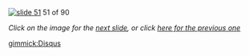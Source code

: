 [![slide 51](https://dl.dropboxusercontent.com/u/2977490/presentations/cookbook/img51.jpg)](52.md)
51 of 90

_Click on the image for the [next slide](52.md), or click [here for the previous one](50.md)_

[gimmick:Disqus](theodox-github)